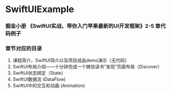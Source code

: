 # SwiftUIExample

### 掘金小册 《SwiftUI实战，带你入门苹果最新的UI开发框架》2-5 章代码例子

### 章节对应的目录

1. 课程简介，SwiftUI简介以及项目成品demo演示（无代码）
2. SwiftUI布局介绍——十分钟完成一个微信读书“发现”页面布局（Discover）
3. SwiftUI状态绑定（State）
4. SwiftUI数据流 (DataFlow)
5. SwiftUI中的交互和动画 (Animation)

